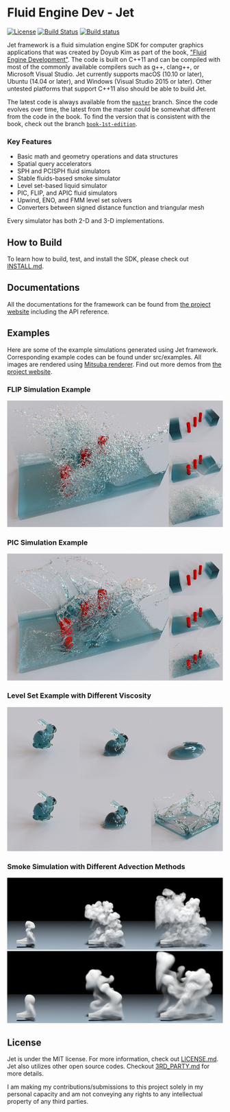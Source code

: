 # Fluid Engine Dev - Jet

[![License](http://img.shields.io/:license-mit-blue.svg)](LICENSE.md) [![Build Status](https://travis-ci.org/doyubkim/fluid-engine-dev.svg?branch=master)](https://travis-ci.org/doyubkim/fluid-engine-dev) [![Build status](https://ci.appveyor.com/api/projects/status/kulihlhy43vbwou6/branch/master?svg=true)](https://ci.appveyor.com/project/doyubkim/fluid-engine-dev/branch/master)

Jet framework is a fluid simulation engine SDK for computer graphics applications that was created by Doyub Kim as part of the book, ["Fluid Engine Development"](https://www.crcpress.com/Fluid-Engine-Development/Kim/p/book/9781498719926). The code is built on C++11 and can be compiled with most of the commonly available compilers such as g++, clang++, or Microsoft Visual Studio. Jet currently supports macOS (10.10 or later), Ubuntu (14.04 or later), and Windows (Visual Studio 2015 or later). Other untested platforms that support C++11 also should be able to build Jet.

The latest code is always available from the [`master`](https://github.com/doyubkim/fluid-engine-dev/tree/master) branch. Since the code evolves over time, the latest from the master could be somewhat different from the code in the book. To find the version that is consistent with the book, check out the branch [`book-1st-edition`](https://github.com/doyubkim/fluid-engine-dev/tree/book-1st-edition).

### Key Features
* Basic math and geometry operations and data structures
* Spatial query accelerators
* SPH and PCISPH fluid simulators
* Stable fluids-based smoke simulator
* Level set-based liquid simulator
* PIC, FLIP, and APIC fluid simulators
* Upwind, ENO, and FMM level set solvers
* Converters between signed distance function and triangular mesh

Every simulator has both 2-D and 3-D implementations.

## How to Build

To learn how to build, test, and install the SDK, please check out [INSTALL.md](https://github.com/doyubkim/fluid-engine-dev/blob/master/INSTALL.md).

## Documentations

All the documentations for the framework can be found from [the project website](http://doyubkim.github.io/fluid-engine-dev/documentation/) including the API reference.

## Examples

Here are some of the example simulations generated using Jet framework. Corresponding example codes can be found under src/examples. All images are rendered using [Mitsuba renderer](https://www.mitsuba-renderer.org/). Find out more demos from [the project website](http://doyubkim.github.io/fluid-engine-dev/examples/).

### FLIP Simulation Example

![FLIP Example](https://github.com/doyubkim/fluid-engine-dev/raw/master/doc/img/flip_dam_breaking.png "FLIP Example")

### PIC Simulation Example

![PIC Example](https://github.com/doyubkim/fluid-engine-dev/raw/master/doc/img/pic_dam_breaking.png "PIC Example")

### Level Set Example with Different Viscosity

![Level Set Example](https://github.com/doyubkim/fluid-engine-dev/raw/master/doc/img/ls_bunny_drop.png "Level Set Example ")

### Smoke Simulation with Different Advection Methods

![Cubic-smoke Example](https://github.com/doyubkim/fluid-engine-dev/raw/master/doc/img/smoke_cubic.png "Cubic-smoke Example")
![Linear-smoke Example](https://github.com/doyubkim/fluid-engine-dev/raw/master/doc/img/smoke_linear.png "Linear-smoke Example")

## License

Jet is under the MIT license. For more information, check out [LICENSE.md](https://github.com/doyubkim/fluid-engine-dev/blob/master/LICENSE.md). Jet also utilizes other open source codes. Checkout [3RD_PARTY.md](https://github.com/doyubkim/fluid-engine-dev/blob/master/3RD_PARTY.md) for more details.

I am making my contributions/submissions to this project solely in my personal capacity and am not conveying any rights to any intellectual property of any third parties.
